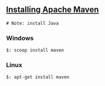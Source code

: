 ## [Installing Apache Maven](https://maven.apache.org/install.html)

```
# Note: install Java
```

### Windows

```
$: scoop install maven
```

### Linux

```
$: apt-get install maven
```
